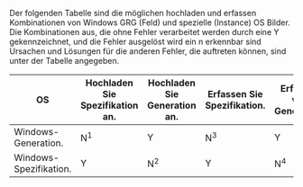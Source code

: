 Der folgenden Tabelle sind die möglichen hochladen und erfassen Kombinationen von Windows GRG (Feld) und spezielle (Instance) OS Bilder. Die Kombinationen aus, die ohne Fehler verarbeitet werden durch eine Y gekennzeichnet, und die Fehler ausgelöst wird ein n erkennbar sind Ursachen und Lösungen für die anderen Fehler, die auftreten können, sind unter der Tabelle angegeben.

| OS            | Hochladen Sie Spezifikation an. | Hochladen Sie Generation an. | Erfassen Sie Spezifikation. | Erfassen von Generation. |
|---------------|--------------|-------------|---------------|--------------|
| Windows-Generation.  | N<sup>1</sup>            | Y           | N<sup>3</sup>             | Y            |
| Windows-Spezifikation. | Y            | N<sup>2</sup>           | Y             | N<sup>4</sup>            |
